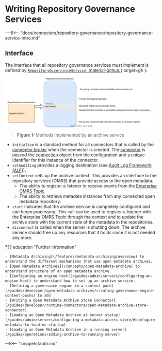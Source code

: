 <!-- SPDX-License-Identifier: CC-BY-4.0 -->
<!-- Copyright Contributors to the Egeria project 2020. -->

# Writing Repository Governance Services

---8<-- "docs/connectors/repository-governance/repository-governance-service-intro.md"


## Interface

The interface that all repository governance services must implement is defined by [`RepositoryGovernanceService` :material-github:](https://github.com/odpi/egeria/blob/master/open-metadata-implementation/engine-services/repository-governance/repository-governance-api/src/main/java/org/odpi/openmetadata/engineservices/repositorygovernance/connector/RepositoryGovernanceService.java){ target=gh }:

![Figure 1](repository-governance-service-methods.svg)
> **Figure 1:** Methods implemented by an archive service

- `initialize` is a standard method for all connectors that is called by the [connector broker](/concepts/connector-broker) when the connector is created. The [connector](/frameworks/ocf/#connector) is passed the [connection](/frameworks/ocf/#connection) object from the configuration and a unique identifier for this instance of the connector.
- `setAuditLog` provides a logging destination (see [Audit Log Framework (ALF)](/frameworks/alf/overview)).
- `setContext` sets up the archive context. This provides an interface to the repository services (OMRS) that provide access to the open metadata.
    - The ability to register a listener to receive events from the [Enterprise OMRS Topic](/concepts/cohort-events/#enterprise-event-topic).
    - The ability to retrieve metadata instances from any connected open metadata repository.
- `start` indicates that the archive service is completely configured and can begin processing.  This call can be used to register a listener with the Enterprise OMRS Topic through the context and to update the archive store with the current state of the metadata in the repositories. 
- `disconnect` is called when the server is shutting down. The archive service should free up any resources that it holds since it is not needed any more.


??? education "Further information"

    - [Metadata Archiving](/features/metadata-archiving/overview) to understand the different mechanisms that use open metadata archives.
    - [Open Metadata Archives](/concepts/open-metadata-archive) to understand structure of an open metadata archive.
    - [Configuring an engine host](/guides/admin/servers/configuring-an-engine-host) to understand how to set up an archive service.
    - [Defining a governance engine in a content pack](/guides/developer/open-metadata-archives/creating-governance-engine-content-packs) to add 
    - [Writing a Open Metadata Archive Store Connector](/guides/developer/runtime-connectors/open-metadata-archive-store-connector).
    - [Loading an Open Metadata Archive at server statup](/guides/admin/servers/configuring-a-metadata-access-store/#configure-metadata-to-load-on-startup)
    - [Loading an Open Metadata Archive in a running server](/guides/operations/adding-archive-to-running-server)


--8<-- "snippets/abbr.md"
